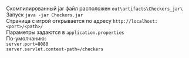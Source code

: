 Скомпилированный jar файл расположен `out\artifacts\Checkers_jar\`\
Запуск `java -jar Checkers.jar`\
Страница с игрой открывается по адресу `http://localhost:<port>/<path>/`\
Параметры задаются в `application.properties`\
По-умолчанию:\
`server.port=8080`\
`server.servlet.context-path=/checkers`
